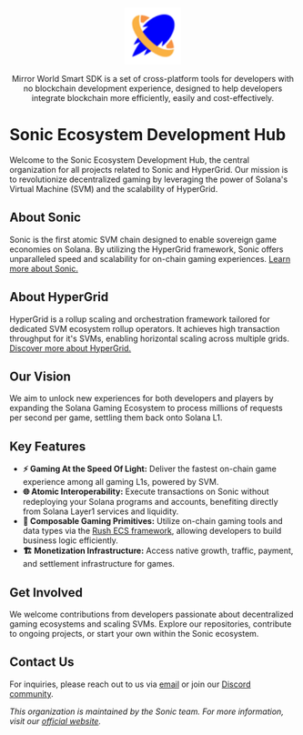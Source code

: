<p align="center">
  <a href="https://docs.mirrorworld.fun">
    <img src="https://github.com/mirrorworld-universe/.github/blob/main/profile/logo.png?raw=true" alt="Mirror World" width="100" />
  </a>
</p>

<p align="center">Mirror World Smart SDK is a set of cross-platform tools for developers with no blockchain development experience, designed to help developers integrate blockchain more efficiently, easily and cost-effectively.
</p>

# Sonic Ecosystem Development Hub

Welcome to the Sonic Ecosystem Development Hub, the central organization for all projects related to Sonic and HyperGrid. Our mission is to revolutionize decentralized gaming by leveraging the power of Solana's Virtual Machine (SVM) and the scalability of HyperGrid.

## About Sonic

Sonic is the first atomic SVM chain designed to enable sovereign game economies on Solana. By utilizing the HyperGrid framework, Sonic offers unparalleled speed and scalability for on-chain gaming experiences. [Learn more about Sonic.](https://www.sonic.game/)

## About HyperGrid

HyperGrid is a rollup scaling and orchestration framework tailored for dedicated SVM ecosystem rollup operators. It achieves high transaction throughput for it's SVMs, enabling horizontal scaling across multiple grids. [Discover more about HyperGrid.](https://docs.sonic.game/developers/hypergrid-framework)

## Our Vision

We aim to unlock new experiences for both developers and players by expanding the Solana Gaming Ecosystem to process millions of requests per second per game, settling them back onto Solana L1.

## Key Features

- **⚡ Gaming At the Speed Of Light:** Deliver the fastest on-chain game experience among all gaming L1s, powered by SVM.
- **🌐 Atomic Interoperability:** Execute transactions on Sonic without redeploying your Solana programs and accounts, benefiting directly from Solana Layer1 services and liquidity.
- **🧩 Composable Gaming Primitives:** Utilize on-chain gaming tools and data types via the [Rush ECS framework](https://docs.sonic.game/developers/rush-ecs-framework), allowing developers to build business logic efficiently.
- **🏗️ Monetization Infrastructure:** Access native growth, traffic, payment, and settlement infrastructure for games.

## Get Involved

We welcome contributions from developers passionate about decentralized gaming ecosystems and scaling SVMs. Explore our repositories, contribute to ongoing projects, or start your own within the Sonic ecosystem.

## Contact Us

For inquiries, please reach out to us via [email](mailto:operators@sonic.game) or join our [Discord community](https://discord.com/invite/joinmirrorworld).

*This organization is maintained by the Sonic team. For more information, visit our [official website](https://www.sonic.game/).*
